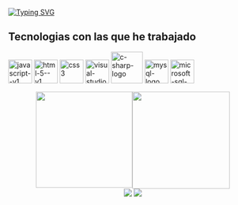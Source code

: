 <a href="https://git.io/typing-svg"
      ><img
        src="https://readme-typing-svg.demolab.com?font=Fira+Code&pause=1000&color=B6222F&width=435&lines=Hola!+Soy+Emita%2C+Ing.+de+Sistemas.+"
        alt="Typing SVG"
    /></a>
    <h2>Tecnologias con las que he trabajado</h2>
<p>
     <img width="48" height="48" src="https://img.icons8.com/color/48/javascript--v1.png" alt="javascript--v1"/>
<img width="48" height="48" src="https://img.icons8.com/color/48/html-5--v1.png" alt="html-5--v1"/>
<img width="48" height="48" src="https://img.icons8.com/fluency/48/css3.png" alt="css3"/>
<img width="48" height="48" src="https://img.icons8.com/color/48/visual-studio--v2.png" alt="visual-studio--v2"/>
<img width="64" height="64" src="https://img.icons8.com/nolan/64/c-sharp-logo.png" alt="c-sharp-logo"/>
<img width="48" height="48" src="https://img.icons8.com/color/48/mysql-logo.png" alt="mysql-logo"/>
<img width="48" height="48" src="https://img.icons8.com/color/48/microsoft-sql-server.png" alt="microsoft-sql-server"/> 
</p>

<div align="rigth" style="display: flex; justify-content: center;">
  <a href="https://github.com/EmitaQuiel">
    <img height="195px" src="https://github-readme-stats.vercel.app/api/top-langs/?username=EmitaQuiel&layout=compact&langs_count=7&theme=one_dark_pro"/>
  </a>
      <a><img style="width: 197px;" src="https://i.pinimg.com/originals/0a/d5/bb/0ad5bb032b0d35e4f27edcd713e67614.gif" /></a>
</div>

<div align="center"> 
  <a href="https://www.linkedin.com/in/cristinanevesb" target="_blank"><img src="https://img.shields.io/badge/-LinkedIn-%230077B5?style=for-the-badge&logo=linkedin&logoColor=white" target="_blank"></a> 
  <a href="mailto:anacristinabezerra.neves@gmail.com"><img src="https://img.shields.io/badge/-Gmail-%23333?style=for-the-badge&logo=gmail&logoColor=white" target="_blank"></a>
</div>
